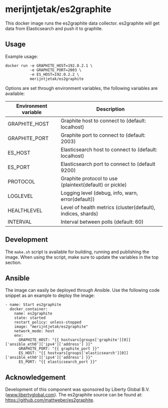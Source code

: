 # merijntjetak/es2graphite
This docker image runs the es2graphite data collector. es2graphite will get data from Elasticsearch and push it to graphite.

## Usage
Example usage:
```
docker run -e GRAPHITE_HOST=192.0.2.1 \
           -e GRAPHITE_PORT=2003 \
           -e ES_HOST=192.0.2.2 \
           merijntjetak/es2graphite
```

Options are set through environment variables, the following variables are available:

| Environment variable  | Description                                                     |
|-----------------------|-----------------------------------------------------------------|
| GRAPHITE_HOST         | Graphite host to connect to (default: localhost)                |
| GRAPHITE_PORT         | Graphite port to connect to (default: 2003)                     |
| ES_HOST               | Elasticsearch host to connect to (default: localhost)           |
| ES_PORT               | Elasticsearch port to connect to (default 9200)                 |
| PROTOCOL              | Graphite protocol to use (plaintext(default) or pickle)         |
| LOGLEVEL              | Logging level (debug, info, warn, error(default))               |
| HEALTHLEVEL           | Level of health metrics (cluster(default), indices, shards)     |
| INTERVAL              | Interval between polls (default: 60)                            |

## Development
The `make.sh` script is available for building, running and publishing the image. When using the script, make sure to update the variables in the top section.

## Ansible
The image can easily be deployed through Ansible. Use the following code snippet as an example to deploy the image:
```
- name: Start es2graphite
  docker_container:
    name: es2graphite
    state: started
    restart_policy: unless-stopped
    image: "merijntjetak/es2graphite"
    network_mode: host
    env:
      GRAPHITE_HOST: "{{ hostvars[groups['graphite'][0]]['ansible_eth0']['ipv4']['address'] }}"
      GRAPHITE_PORT: "{{ graphite_port }}"
      ES_HOST: "{{ hostvars[groups['elasticsearch'][0]]['ansible_eth0']['ipv4']['address'] }}"
      ES_PORT: "{{ elasticsearch_port }}"
```

## Acknowledgement
Development of this component was sponsored by Liberty Global B.V. (www.libertyglobal.com).
The es2graphite source can be found at: <https://github.com/mattweber/es2graphite>.
